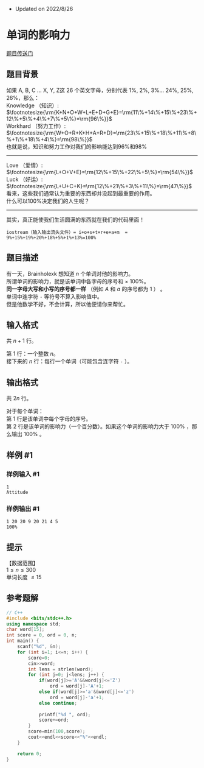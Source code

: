 - Updated on 2022/8/26

# 单词的影响力

[题目传送门](https://www.luogu.com.cn/problem/U241783)

## 题目背景

如果 $\textrm{A, B, C } \ldots \textrm{ X, Y, Z}$这 26 个英文字母，分别代表$\textrm{ 1\%, 2\%, 3\% } \ldots \textrm{ 24\%, 25\%, 26\% }$，那么：  
$\textrm{Knowledge
}\text{（知识）}:$  
$\footnotesize{\rm{K+N+O+W+L+E+D+G+E}=\rm{11\%+14\%+15\%+23\%+12\%+5\%+4\%+7\%+5\%}=\rm{96\%}}$  
$\textrm{Workhard
}\text{（努力工作）}:$  
$\footnotesize{\rm{W+O+R+K+H+A+R+D}=\rm{23\%+15\%+18\%+11\%+8\%+1\%+18\%+4\%}=\rm{98\%}}$  
也就是说，知识和努力工作对我们的影响能达到$96\%$和$98\%$  

------------
$\textrm{Love
}\text{（爱情）}:$  
$\footnotesize{\rm{L+O+V+E}=\rm{12\%+15\%+22\%+5\%}=\rm{54\%}}$  
$\textrm{Luck
}\text{（好运）}:$  
$\footnotesize{\rm{L+U+C+K}=\rm{12\%+21\%+3\%+11\%}=\rm{47\%}}$  
看来，这些我们通常认为重要的东西却并没起到最重要的作用。  
什么可以$100\%$决定我们的人生呢？  

------------
其实，真正能使我们生活圆满的东西就在我们的代码里面！
```
iostream（输入输出流头文件）= i+o+s+t+r+e+a+m  = 9%+15%+19%+20%+18%+5%+1%+13%=100%
```

## 题目描述

有一天，Brainholexk 想知道 $n$ 个单词对他的影响力。  
所谓单词的影响力，就是该单词中各字母的序号和 $\times \text{ 100\%}$。  
 **同一字母大写和小写的序号都一样** （例如 $A$ 和 $a$ 的序号都为$\text{ 1 }$） 。  
单词中连字符 `-` 等符号不算入影响值中。  
但是他数学不好，不会计算，所以他便请你来帮忙。

## 输入格式

共 $n+1$ 行。  

第 $1$ 行：一个整数 $n$。  
接下来的 $n$ 行：每行一个单词（可能包含连字符 `-` ）。

## 输出格式

共 $2n$ 行。  

对于每个单词：  
第 $1$ 行是该单词中每个字母的序号。  
第 $2$ 行是该单词的影响力（一个百分数）。如果这个单词的影响力大于 $100\%$ ，那么输出 $100\%$ 。

## 样例 #1

### 样例输入 #1

```
1
Attitude
```

### 样例输出 #1

```
1 20 20 9 20 21 4 5 
100%
```

## 提示

【数据范围】  
$1 \leq n \leq 300$  
单词长度 $\leq 15$

## 参考题解
```cpp
// C++
#include <bits/stdc++.h>
using namespace std;
char word[15];
int score = 0, ord = 0, n;
int main() {
	scanf("%d", &n);
	for (int i=1; i<=n; i++) {
		score=0;
		cin>>word;
		int lens = strlen(word);
		for (int j=0; j<lens; j++) {
			if(word[j]>='A'&&word[j]<='Z')
				ord = word[j]-'A'+1;
			else if(word[j]>='a'&&word[j]<='z')
				ord = word[j]-'a'+1;
			else continue;
			
			printf("%d ", ord);
			score+=ord;
		}
		score=min(100,score);
		cout<<endl<<score<<"%"<<endl;
	}

	return 0;
}
```
